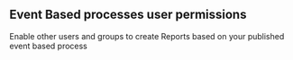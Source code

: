 ## Event Based processes user permissions

Enable other users and groups to create Reports based on your published event based process